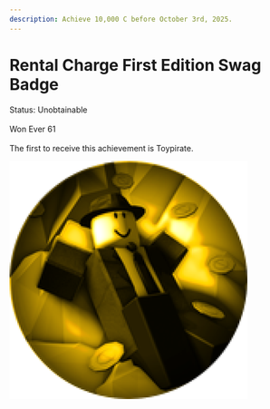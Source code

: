 ```yaml
---
description: Achieve 10,000 C before October 3rd, 2025.
---
```


# Rental Charge First Edition Swag Badge

Status: Unobtainable\
\
Won Ever 61\
\
The first to receive this achievement is Toypirate.

&#x20;                                  ![](<../.gitbook/assets/image (2).png>)
